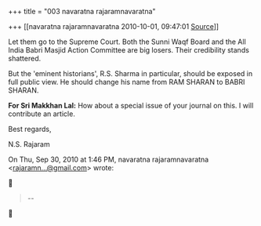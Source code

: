 +++
title = "003 navaratna rajaramnavaratna"

+++
[[navaratna rajaramnavaratna	2010-10-01, 09:47:01 [Source](https://groups.google.com/g/bvparishat/c/93HTFFup4f0)]]





 Let them go to the Supreme Court. Both the Sunni Waqf Board and the All India Babri Masjid Action Committee are big losers. Their credibility stands shattered.  


 But the 'eminent historians', R.S. Sharma in particular, should be exposed in full public view. He should change his name from RAM SHARAN to BABRI SHARAN.



**For Sri Makkhan Lal:** How about a special issue of your journal on this. I will contribute an article.



Best regards,

N.S. Rajaram  

On Thu, Sep 30, 2010 at 1:46 PM, navaratna rajaramnavaratna \<[rajaramn...@gmail.com]()\> wrote:  



> --  



